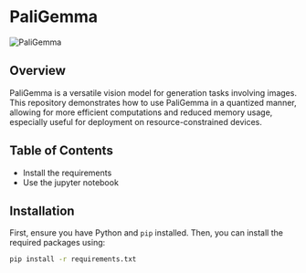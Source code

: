 # PaliGemma

![PaliGemma](https://path_to_your_image.jpg)

## Overview

PaliGemma is a versatile vision model for  generation tasks involving images. This repository demonstrates how to use PaliGemma in a quantized manner, allowing for more efficient computations and reduced memory usage, especially useful for deployment on resource-constrained devices.

## Table of Contents

- Install the requirements
- Use the jupyter notebook

## Installation

First, ensure you have Python and `pip` installed. Then, you can install the required packages using:

```bash
pip install -r requirements.txt
